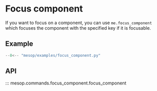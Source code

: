 # Focus component

If you want to focus on a component, you can use `me.focus_component` which focuses the component with the specified key if it is focusable.

## Example

```python
--8<-- "mesop/examples/focus_component.py"
```

## API

::: mesop.commands.focus_component.focus_component
